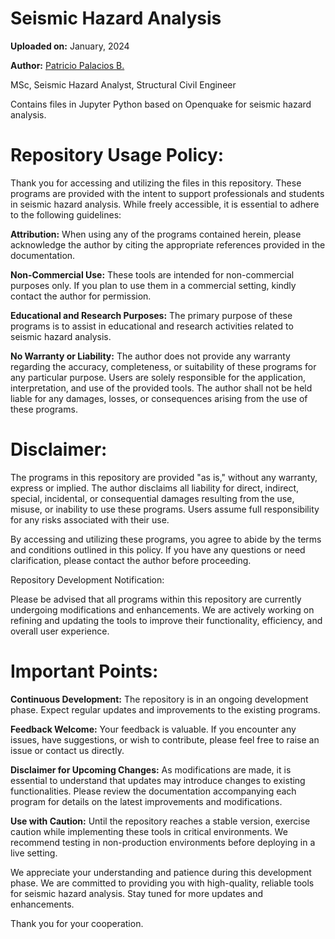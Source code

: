 # Seismic Hazard Analysis

**Uploaded on:** January, 2024

**Author:** [Patricio Palacios B.](https://github.com/ppalacios92)

MSc, Seismic Hazard Analyst, Structural Civil Engineer

Contains files in Jupyter Python based on Openquake for seismic hazard analysis.


# **Repository Usage Policy:**

Thank you for accessing and utilizing the files in this repository. These programs are provided with the intent to support professionals and students in seismic hazard analysis. While freely accessible, it is essential to adhere to the following guidelines:

**Attribution:** When using any of the programs contained herein, please acknowledge the author by citing the appropriate references provided in the documentation.

**Non-Commercial Use:** These tools are intended for non-commercial purposes only. If you plan to use them in a commercial setting, kindly contact the author for permission.

**Educational and Research Purposes:** The primary purpose of these programs is to assist in educational and research activities related to seismic hazard analysis.

**No Warranty or Liability:** The author does not provide any warranty regarding the accuracy, completeness, or suitability of these programs for any particular purpose. Users are solely responsible for the application, interpretation, and use of the provided tools. The author shall not be held liable for any damages, losses, or consequences arising from the use of these programs.

# **Disclaimer:**

The programs in this repository are provided "as is," without any warranty, express or implied. The author disclaims all liability for direct, indirect, special, incidental, or consequential damages resulting from the use, misuse, or inability to use these programs. Users assume full responsibility for any risks associated with their use.

By accessing and utilizing these programs, you agree to abide by the terms and conditions outlined in this policy. If you have any questions or need clarification, please contact the author before proceeding.

Repository Development Notification:

Please be advised that all programs within this repository are currently undergoing modifications and enhancements. We are actively working on refining and updating the tools to improve their functionality, efficiency, and overall user experience.

# **Important Points:**

**Continuous Development:** The repository is in an ongoing development phase. Expect regular updates and improvements to the existing programs.

**Feedback Welcome:** Your feedback is valuable. If you encounter any issues, have suggestions, or wish to contribute, please feel free to raise an issue or contact us directly.

**Disclaimer for Upcoming Changes:** As modifications are made, it is essential to understand that updates may introduce changes to existing functionalities. Please review the documentation accompanying each program for details on the latest improvements and modifications.

**Use with Caution:** Until the repository reaches a stable version, exercise caution while implementing these tools in critical environments. We recommend testing in non-production environments before deploying in a live setting.

We appreciate your understanding and patience during this development phase. We are committed to providing you with high-quality, reliable tools for seismic hazard analysis. Stay tuned for more updates and enhancements.

Thank you for your cooperation.
